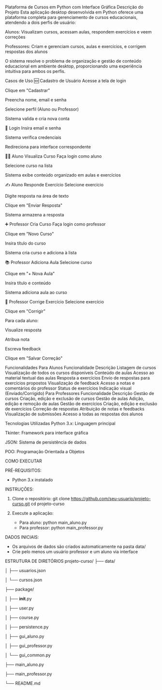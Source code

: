 
Plataforma de Cursos em Python com Interface Gráfica
Descrição do Projeto
Esta aplicação desktop desenvolvida em Python oferece uma plataforma completa para gerenciamento de cursos educacionais, atendendo a dois perfis de usuário:

Alunos: Visualizam cursos, acessam aulas, respondem exercícios e veem correções

Professores: Criam e gerenciam cursos, aulas e exercícios, e corrigem respostas dos alunos

O sistema resolve o problema de organização e gestão de conteúdo educacional em ambiente desktop, proporcionando uma experiência intuitiva para ambos os perfis.

Casos de Uso
🆕 Cadastro de Usuário
Acesse a tela de login

Clique em "Cadastrar"

Preencha nome, email e senha

Selecione perfil (Aluno ou Professor)

Sistema valida e cria nova conta

🔑 Login
Insira email e senha

Sistema verifica credenciais

Redireciona para interface correspondente

👨‍🎓 Aluno Visualiza Curso
Faça login como aluno

Selecione curso na lista

Sistema exibe conteúdo organizado em aulas e exercícios

✍️ Aluno Responde Exercício
Selecione exercício

Digite resposta na área de texto

Clique em "Enviar Resposta"

Sistema armazena a resposta

➕ Professor Cria Curso
Faça login como professor

Clique em "Novo Curso"

Insira título do curso

Sistema cria curso e adiciona à lista

📚 Professor Adiciona Aula
Selecione curso

Clique em "+ Nova Aula"

Insira título e conteúdo

Sistema adiciona aula ao curso

📝 Professor Corrige Exercício
Selecione exercício

Clique em "Corrigir"

Para cada aluno:

Visualize resposta

Atribua nota

Escreva feedback

Clique em "Salvar Correção"

Funcionalidades
Para Alunos
Funcionalidade	Descrição
Listagem de cursos	Visualização de todos os cursos disponíveis
Conteúdo de aulas	Acesso ao material textual das aulas
Resposta a exercícios	Envio de respostas para exercícios propostos
Visualização de feedback	Acesso a notas e comentários do professor
Status de exercícios	Indicação visual (Enviado/Corrigido)
Para Professores
Funcionalidade	Descrição
Gestão de cursos	Criação, edição e exclusão de cursos
Gestão de aulas	Adição, edição e remoção de aulas
Gestão de exercícios	Criação, edição e exclusão de exercícios
Correção de respostas	Atribuição de notas e feedbacks
Visualização de submissões	Acesso a todas as respostas dos alunos

Tecnologias Utilizadas
Python 3.x: Linguagem principal

Tkinter: Framework para interface gráfica

JSON: Sistema de persistência de dados

POO: Programação Orientada a Objetos

COMO EXECUTAR

PRÉ-REQUISITOS:
- Python 3.x instalado

INSTRUÇÕES:
1. Clone o repositório:
   git clone https://github.com/seu-usuario/projeto-curso.git
   cd projeto-curso

2. Execute a aplicação:
   - Para aluno:
     python main_aluno.py
   - Para professor:
     python main_professor.py

DADOS INICIAIS:
- Os arquivos de dados são criados automaticamente na pasta data/
- Crie pelo menos um usuário professor e um aluno via interface

ESTRUTURA DE DIRETÓRIOS
projeto-curso/
├── data/

│  ├── usuarios.json

│  └── cursos.json

├── package/

│  ├── __init__.py

│  ├── user.py

│  ├── course.py

│  ├── persistence.py

│  ├── gui_aluno.py

│  ├── gui_professor.py

│  └── gui_common.py

├── main_aluno.py

├── main_professor.py

└── README.md

